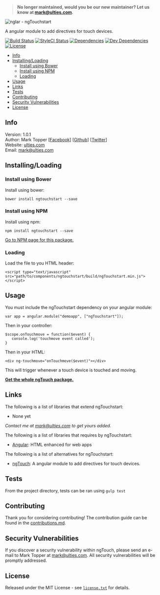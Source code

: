 > __No longer maintained, would you be our new maintainer? Let us know at [mark@ulties.com](mailto:mark@ulties.com).__

![nglar - ngTouchstart](https://raw.githubusercontent.com/nglar/ngTouchstart/master/resources/logo.png)

A angular module to add directives for touch devices.

[![Build Status](https://travis-ci.org/nglar/ngTouchstart.svg?branch=master)](https://travis-ci.org/nglar/ngTouchstart)
[![StyleCI Status](https://styleci.io/repos/30239459/shield?style=flat)](https://styleci.io/repos/30239459)
[![Dependencies](https://img.shields.io/david/nglar/ngTouchstart.svg)](https://github.com/nglar/ngTouchstart)
[![Dev Dependencies](https://img.shields.io/david/dev/nglar/ngTouchstart.svg)](https://github.com/nglar/ngTouchstart)
[![License](https://img.shields.io/bower/l/ngtouchstart.svg)](https://github.com/nglar/ngTouchstart)

* [Info](#info)
* [Installing/Loading](#installingloading)
    * [Install using Bower](#install-using-bower)
    * [Install using NPM](#install-using-npm)
    * [Loading](#loading)
* [Usage](#usage)
* [Links](#links)
* [Tests](#tests)
* [Contributing](#contributing)
* [Security Vulnerabilities](#security-vulnerabilities)
* [License](#license)

## Info

Version: 1.0.1    
Author: Mark Topper [[Facebook](https://facebook.com/marktopper)] [[Github](https://github.com/marktopper)] [[Twitter](https://twitter.com/webman.io)]    
Website: [ulties.com](https://ulties.com)    
Email: [mark@ulties.com](mailto:mark@ulties.com)

## Installing/Loading

### Install using Bower

Install using bower:
```
bower install ngtouchstart --save
```

### Install using NPM

Install using npm:
```
npm install ngtouchstart --save
```

[Go to NPM page for this package.](https://www.npmjs.com/package/ngtouchstart)

### Loading

Load the file to you HTML header:
```
<script type="text/javascript" src="path/to/components/ngtouchstart/build/ngTouchstart.min.js"></script>
```

## Usage

You must include the ngTouchstart dependency on your angular module:
````
var app = angular.module("demoapp", ["ngTouchstart"]);
````

Then in your controller:

```
$scope.onTouchmove = function($event) {
   console.log('touchmove event called');
}
```

Then in your HTML:
```
<div ng-touchmove="onTouchmove($event)"></div>
```

This will trigger whenever a touch device is touched and moving.

[__Get the whole ngTouch package.__](https://github.com/nglar/ngTouch)

## Links

The following is a list of libraries that extend ngTouchstart:

 * None yet

*Contact me at [mark@ulties.com](mailto:mark@ulties.com) to get yours added.*

The following is a list of libraries that requires by ngTouchstart:

 * [Angular](https://github.com/angular/angular.js):
HTML enhanced for web apps

The following is a list of alternatives for ngTouchstart:
* [ngTouch](https://github.com/nglar/ngTouch):
A angular module to add directives for touch devices.

## Tests

From the project directory, tests can be ran using `gulp test`

## Contributing

Thank you for considering contributing! The contribution guide can be found in the [contributions.md](https://github.com/nglar/ngTouchstart/blob/master/contributions.md).

## Security Vulnerabilities

If you discover a security vulnerability within ngTouch, please send an e-mail to Mark Topper at [mark@ulties.com](mailto:mark@ulties.com). All security vulnerabilities will be promptly addressed.

## License

Released under the MIT License - see [`license.txt`](https://github.com/nglar/ngTouchstart/blob/master/license) for details.
